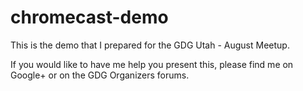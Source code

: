 chromecast-demo
===============

This is the demo that I prepared for the GDG Utah - August Meetup.

If you would like to have me help you present this, please find me on Google+ or on the GDG Organizers forums.
